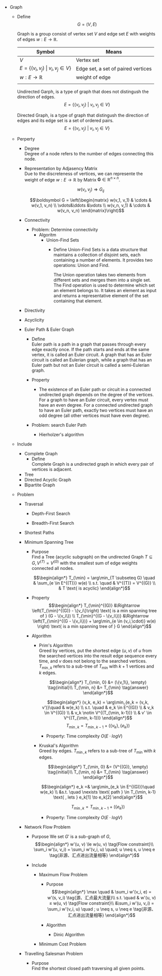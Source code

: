 * Graph 
  - Define  
    $$G = (V, E)  \tag{Graph}$$  

    Graph is a group consist of vertex set $V$ and edge set $E$ with weights of edges $w: E \to \mathbb R$.

    |Symbol|Means|
    |---|---|
    |$V$|Vertex set |
    |$E = \{(v_i, v_j)\ \|\ v_i, v_j \in V\}$|Edge set, a set of paired vertices|
    |$w: E \to \mathbb R$|weight of edge|  
    |||

    Undirected Garph, is a type of graph that does not distingush the direction of edges.
    $$E = \{\{v_i, v_j\}\ |\ v_i, v_j \in V\}$$

    Directed Graph, is a type of graph that distingush the direction of edges and its edge set is a set of ordered pairs.
    $$E = \{(v_i, v_j)\ |\ v_i, v_j \in V\}$$

  - Perperty  
    - Degree  
      Degree of a node refers to the number of edges connecting this node. 

    - Representation by Adjasency Matrix  
      Due to the discreteness of vertices, we can represente the weight of edge $w: E \to \mathbb R$ by Matrix $\boldsymbol G \in \mathbb R^{n \times n}$.
      
      $$w(v_i, v_j) \Rightarrow G_{ij}$$

      $$\boldsymbol G = \left(\begin{matrix} w(v_1, v_1) & \cdots & w(v_1, v_n) \\ \vdots&\ddots &\vdots \\ w(v_n, v_1) & \cdots & w(v_n, v_n) \end{matrix}\right)$$

    - Connectivity
      - Problem: Determine connectivity
        - Algoritm
          * Union-Find Sets
            - Define
              Union-Find Sets is a data structure that maintains a collection of disjoint sets, each containing a number of elements. It provides two operations: Union and Find.

              The Union operation takes two elements from different sets and merges them into a single set.  
              The Find operation is used to determine which set an element belongs to. It takes an element as input and returns a representative element of the set containing that element.  

    - Directivity
    - Acyclicity
    * Euler Path & Euler Graph
      - Define  
        Euler path is a path in a graph that passes through every edge exactly once. If the path starts and ends at the same vertex, it is called an Euler circuit. A graph that has an Euler circuit is called an Eulerian graph, while a graph that has an Euler path but not an Euler circuit is called a semi-Eulerian graph. 

      - Property
        - The existence of an Euler path or circuit in a connected undirected graph depends on the degree of the vertices. For a graph to have an Euler circuit, every vertex must have an even degree. For a connected undirected graph to have an Euler path, exactly two vertices must have an odd degree (all other vertices must have even degree).

      - Problem: search Euler Path
        - Hierholzer's algorithm 

  - Include
    * Complete Graph
      - Define  
        Complete Graph is a undirected graph in which every pair of vertices is adjacent.  
    * Tree
    * Directed Acyclic Graph
    * Bipartite Graph
  - Problem
    - Traversal
      - Depth-First Search  
        
      - Breadth-First Search

    * Shortest Paths

    * Minimum Spanning Tree
      - Purpose  
        Find a Tree (acyclic subgraph) on the undirected Graph $T \subseteq G, V^{(T)} = V^{(G)}$ with the smallest sum of edge weights connected all nodes.

        $$\begin{align*}
          T_{\min} =  \arg\min_{T \subseteq G} \quad & \sum_{e \in E^{(T)}} w(e)  \\
          s.t. \quad & V^{(T)} = V^{(G)} \\
          & T \text{ is acyclic}
        \end{align*}$$

      - Property
          $$\begin{align*}
            T_{\min}^{(G)} &\Rightarrow \left(T_{\min}^{(G)} - \{v_i\}\right) \text{ is a min spanning tree of } (G - \{v_i\})  \\
            T_{\min}^{(G - \{v_i\})} &\Rightarrow \left(T_{\min}^{(G - \{v_i\})} + \arg\min_{e \in (v_i,\cdot)} w(e) \right)  \text{ is a min spanning tree of } G
          \end{align*}$$

      - Algorithm  
        * Prim's Algorithm  
          Greed by vertices, put the shortest edge $(u,v)$ of $u$ from the searched vertices into the result edge sequence every time, and $v$ does not belong to the searched vertices. $T_{\min, k}$ refers to a sub-tree of $T_{\min}$ with $k+1$ vertices and $k$ edges.

          $$\begin{align*} 
            T_{\min, 0} &= (\{v_1\}, \empty)  \tag{initial}\\
            T_{\min, n} &= T_{\min}  \tag{answer}
          \end{align*}$$

          $$\begin{align*}
            (v_k, e_k) = \arg\min_{e_k = (v_k, v')}\quad & w(e_k)  \\
            s.t. \quad
            & e_k \in E^{(G)}  \\
            & v_k \in V^{(G)}  \\
            & v_k \notin V^{(T_{\min, k-1})}  \\
            & v' \in V^{(T_{\min, k-1})}
          \end{align*}$$
          $$T_{\min, k} = T_{\min, k-1} + (\{v_k\}, \{e_k\})$$

          - Property: Time complexity $O(E·logV)$

        * Kruskal's Algorithm  
          Greed by edges. $T_{\min, k}$ refers to a sub-tree of $T_{\min}$ with $k$ edges.

          $$\begin{align*} 
            T_{\min, 0} &= (V^{(G)}, \empty)  \tag{initial}\\
            T_{\min, n} &= T_{\min}  \tag{answer}
          \end{align*}$$

          $$\begin{align*}
            e_k =& \arg\min_{e_k \in E^{(G)}}\quad w(e_k)  \\
            &s.t. \quad \nexists \text{ path } \in T_{\min, k-1} \text{ , lets } e_k[1] \to e_k[2]
          \end{align*}$$

          $$T_{\min, k} = T_{\min, k-1} + (\{e_k\})$$

          - Property: Time complexity $O(E·logV)$

    * Network Flow Problem
      - Purpose
        We set $G'$ is a sub-graph of $G$, 
        $$\begin{align*}
          w'(u, v) \le w(u, v)  \tag{Flow constraint}\\
          \sum_i w'(u, v_i) = \sum_i w'(v_i, u)  \quad; u \neq s, u \neq e  \tag{非源、汇点进出流量相等}
        \end{align*}$$

      - Include
        - Maximum Flow Problem
          - Purpose
            $$\begin{align*}
              \max \quad & \sum_i w'(v_i, e) = w'(s, v_i)  \tag{源、汇点最大流量}\\
              s.t. \quad & w'(u, v) ≤ w(u, v)  \tag{Flow constraint}\\
                &\sum_i w'(u, v_i) = \sum_i w'(v_i, u)  \quad ; u \neq s, u \neq e  \tag{非源、汇点进出流量相等}
            \end{align*}$$

          - Algorithm
            - Dinic Algorithm

        - Minimum Cost Problem

    * Travelling Salesman Problem  
      - Purpose  
        Find the shortest closed path traversing all given points.
